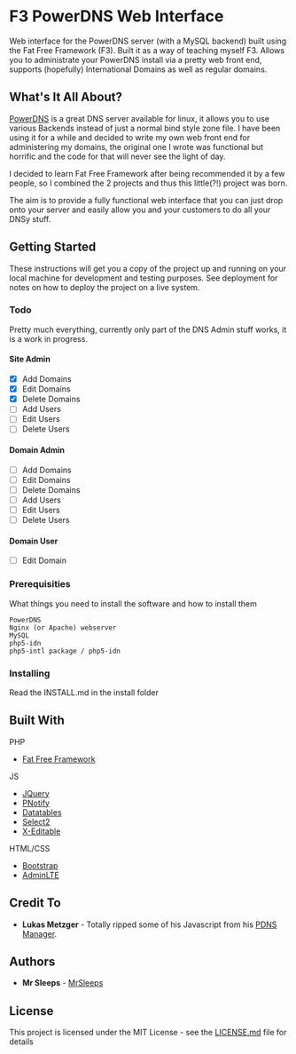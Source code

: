 # F3 PowerDNS Web Interface

Web interface for the PowerDNS server (with a MySQL backend) built using the Fat Free Framework (F3). Built it as a way of teaching myself F3. Allows you to administrate your PowerDNS install via a pretty web front end, supports (hopefully) International Domains as well as regular domains.

## What's It All About?

[PowerDNS](https://powerdns.com/) is a great DNS server available for linux, it allows you to use various Backends instead of just a normal bind style zone file. I have been using it for a while and decided to write my own web front end for administering my domains, the original one I wrote was functional but horrific and the code for that will never see the light of day.

I decided to learn Fat Free Framework after being recommended it by a few people, so I combined the 2 projects and thus this little(?!) project was born.

The aim is to provide a fully functional web interface that you can just drop onto your server and easily allow you and your customers to do all your DNSy stuff.

## Getting Started

These instructions will get you a copy of the project up and running on your local machine for development and testing purposes. See deployment for notes on how to deploy the project on a live system.

### Todo

Pretty much everything, currently only part of the DNS Admin stuff works, it is a work in progress.

#### Site Admin
- [x] Add Domains
- [x] Edit Domains
- [x] Delete Domains
- [ ] Add Users
- [ ] Edit Users
- [ ] Delete Users

#### Domain Admin
- [ ] Add Domains
- [ ] Edit Domains
- [ ] Delete Domains
- [ ] Add Users
- [ ] Edit Users
- [ ] Delete Users

#### Domain User
- [ ] Edit Domain

### Prerequisities

What things you need to install the software and how to install them

```
PowerDNS
Nginx (or Apache) webserver
MySQL
php5-idn
php5-intl package / php5-idn
```

### Installing

Read the INSTALL.md in the install folder

## Built With

PHP
* [Fat Free Framework](https://fatfreeframework.com)

JS
* [JQuery](https://jquery.com/)
* [PNotify](https://sciactive.com/pnotify/)
* [Datatables](https://datatables.net)
* [Select2](select2.github.io)
* [X-Editable](https://vitalets.github.io/x-editable/)

HTML/CSS
* [Bootstrap](https://getbootstrap.com)
* [AdminLTE](https://almsaeedstudio.com/)

## Credit To

* **Lukas Metzger** - Totally ripped some of his Javascript from his [PDNS Manager](https://pdnsmanager.lmitsystems.de/). 

## Authors

* **Mr Sleeps** - [MrSleeps](https://github.com/MrSleeps)

## License

This project is licensed under the MIT License - see the [LICENSE.md](LICENSE.md) file for details

